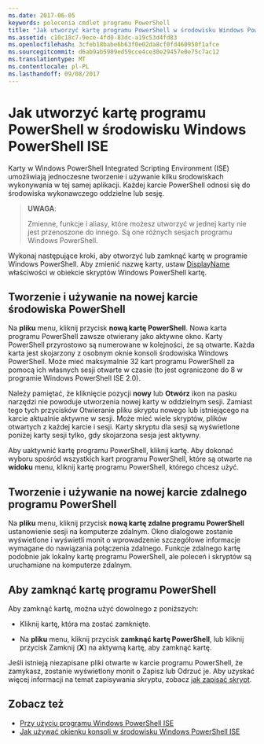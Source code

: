 ```yaml
---
ms.date: 2017-06-05
keywords: polecenia cmdlet programu PowerShell
title: "Jak utworzyć kartę programu PowerShell w środowisku Windows PowerShell ISE"
ms.assetid: c10c18c7-9ece-4fd0-83dc-a19c53d4fd83
ms.openlocfilehash: 3cfeb18babe6b63f0e02da8cf0fd460950f1afce
ms.sourcegitcommit: d6ab9ab5909ed59cce4ce30e29457e0e75c7ac12
ms.translationtype: MT
ms.contentlocale: pl-PL
ms.lasthandoff: 09/08/2017
---
```

# <a name="how-to-create-a-powershell-tab-in-windows-powershell-ise"></a>Jak utworzyć kartę programu PowerShell w środowisku Windows PowerShell ISE
Karty w Windows PowerShell Integrated Scripting Environment (ISE) umożliwiają jednoczesne tworzenie i używanie kilku środowiskach wykonywania w tej samej aplikacji.
Każdej karcie PowerShell odnosi się do środowiska wykonawczego oddzielne lub sesję.

> **UWAGA**:
>
> Zmienne, funkcje i aliasy, które możesz utworzyć w jednej karty nie jest przenoszone do innego. Są one różnych sesjach programu Windows PowerShell.

Wykonaj następujące kroki, aby otworzyć lub zamknąć kartę w programie Windows PowerShell.
Aby zmienić nazwę karty, ustaw [DisplayName](The-PowerShellTab-Object.md#displayname) właściwości w obiekcie skryptów Windows PowerShell kartę.

## <a name="to-create-and-use-a-new-powershell-tab"></a>Tworzenie i używanie na nowej karcie środowiska PowerShell

Na **pliku** menu, kliknij przycisk **nową kartę PowerShell**. Nowa karta programu PowerShell zawsze otwierany jako aktywne okno.
Karty PowerShell przyrostowo są numerowane w kolejności, że są otwarte.
Każda karta jest skojarzony z osobnym oknie konsoli środowiska Windows PowerShell.
Może mieć maksymalnie 32 kart programu PowerShell za pomocą ich własnych sesji otwarte w czasie (to jest ograniczone do 8 w programie Windows PowerShell ISE 2.0).

Należy pamiętać, że kliknięcie pozycji **nowy** lub **Otwórz** ikon na pasku narzędzi nie powoduje utworzenia nowej karty w oddzielnym sesji.
Zamiast tego tych przycisków Otwieranie pliku skryptu nowego lub istniejącego na karcie aktualnie aktywne w sesji.
Może mieć wiele skryptów, plików otwartych z każdej karcie i sesji.
Karty skryptu dla sesji są wyświetlone poniżej karty sesji tylko, gdy skojarzona sesja jest aktywny.

Aby uaktywnić kartę programu PowerShell, kliknij kartę. Aby dokonać wyboru spośród wszystkich kart programu PowerShell, które są otwarte na **widoku** menu, kliknij kartę programu PowerShell, którego chcesz użyć.

## <a name="to-create-and-use-a-new-remote-powershell-tab"></a>Tworzenie i używanie na nowej karcie zdalnego programu PowerShell

Na **pliku** menu, kliknij przycisk **nową kartę zdalne programu PowerShell** ustanowienie sesji na komputerze zdalnym.
Okno dialogowe zostanie wyświetlone i wyświetli monit o wprowadzenie szczegółowe informacje wymagane do nawiązania połączenia zdalnego.
Funkcje zdalnego kartę podobnie jak lokalny kartę programu PowerShell, ale poleceń i skryptów są uruchamiane na komputerze zdalnym.

## <a name="to-close-a-powershell-tab"></a>Aby zamknąć kartę programu PowerShell

Aby zamknąć kartę, można użyć dowolnego z poniższych:

- Kliknij kartę, która ma zostać zamknięte.

- Na **pliku** menu, kliknij przycisk **zamknąć kartę PowerShell**, lub kliknij przycisk Zamknij (**X**) na aktywną kartę, aby zamknąć kartę.

Jeśli istnieją niezapisane pliki otwarte w karcie programu PowerShell, że zamykasz, zostanie wyświetlony monit o Zapisz lub Odrzuć je.
Aby uzyskać więcej informacji na temat zapisywania skryptu, zobacz [jak zapisać skrypt](How-to-Write-and-Run-Scripts-in-the-Windows-PowerShell-ISE.md#how-to-save-a-script).

## <a name="see-also"></a>Zobacz też

- [Przy użyciu programu Windows PowerShell ISE](Using-the-Windows-PowerShell-ISE.md)
- [Jak używać okienku konsoli w środowisku Windows PowerShell ISE](How-to-Use-the-Console-Pane-in-the-Windows-PowerShell-ISE.md)

